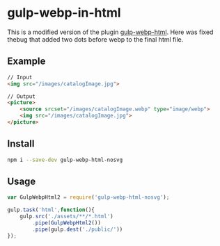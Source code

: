 # gulp-webp-in-html

This is a modified version of the plugin [gulp-webp-html](https://www.npmjs.com/package/gulp-webp-html). Here was fixed thebug that added two dots before webp to the final html file.

## Example
```html
// Input
<img src="/images/catalogImage.jpg">

// Output
<picture>
    <source srcset="/images/catalogImage.webp" type="image/webp">
    <img src="/images/catalogImage.jpg">
</picture>
```
## Install
```bash
npm i --save-dev gulp-webp-html-nosvg
```
## Usage
```javascript
var GulpWebpHtml2 = require('gulp-webp-html-nosvg');

gulp.task('html',function(){
    gulp.src('./assets/**/*.html')
        .pipe(GulpWebpHtml2())
        .pipe(gulp.dest('./public/'))
});
```
